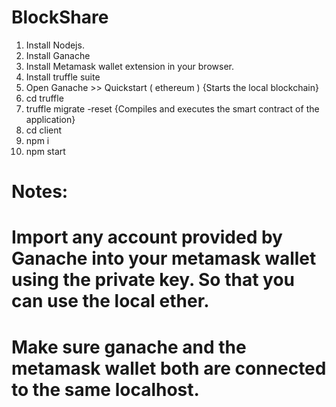 # BlockShare

1.  Install Nodejs.
2.  Install Ganache
3.  Install Metamask wallet extension in your browser.
4.  Install truffle suite 
5.  Open Ganache >> Quickstart ( ethereum ) {Starts the local blockchain}
6.  cd truffle 
7.  truffle migrate -reset {Compiles and executes the smart contract of the application}
8.  cd client
9.  npm i
10. npm start

# Notes:
# Import any account provided by Ganache into your metamask wallet using the private key. So that you can use the local ether.
# Make sure ganache and the metamask wallet both are connected to the same localhost.
